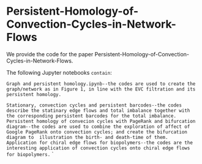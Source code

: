 # Persistent-Homology-of-Convection-Cycles-in-Network-Flows
We provide the code for the paper Persistent-Homology-of-Convection-Cycles-in-Network-Flows. 

The following Jupyter notebooks `contain`:

`Graph and persistent homology.ipynb--the codes are used to create the graph/network as in Figure 1, in line with the EVC filtration and its persistent homology.`

`Stationary, convection cycles and persistent barcodes--the codes describe the statinary edge flows and total imbalance together with the corresponding persistent barcodes for the total imbalance.
`
`Persistent homology of convecion cycles with PageRank and bifurcation diagram--the codes are used to combine the exploration of affect of Google PageRank onto convection cycles; and create the bifurcation diagram to  illustration the birth- and death-time of them.
`
`Application for chiral edge flows for biopolymers--the codes are the interesting application of convection cycles onto chiral edge flows for biopolymers.`
`

